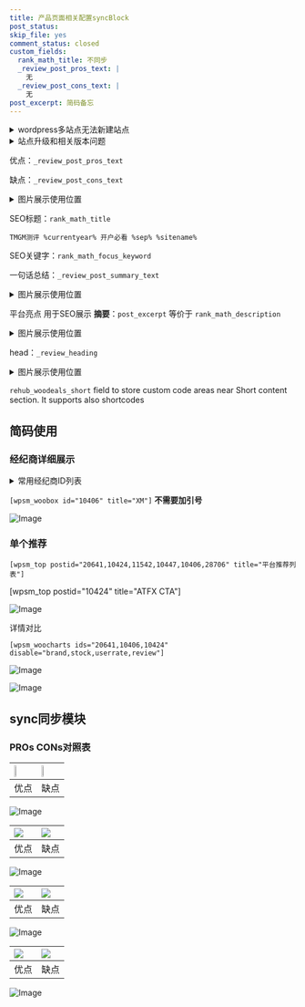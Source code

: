 ```yaml
---
title: 产品页面相关配置syncBlock
post_status: 
skip_file: yes
comment_status: closed
custom_fields:
  rank_math_title: 不同步
  _review_post_pros_text: |
    无
  _review_post_cons_text: |
    无
post_excerpt: 简码备忘
---
```

<details><summary>wordpress多站点无法新建站点</summary>

<li>和报错需要清理cookies一样的原因</li>
<li>wp-config.php里面<code>define( 'SUBDOMAIN_INSTALL', false );//子域名安装</code></li>
<li>新建子站点是用<code>define( 'SUBDOMAIN_INSTALL', true);//子域名安装</code> 完成以后，改成<code>false</code></li>
</details>

<details><summary>站点升级和相关版本问题</summary>

<p>wordpress：5.9.9
woocommerce：7.5.1
出现问题的地方：主题选项里面>><strong>Product layout >>compact style</strong></p>
<p>如何出现没有用过的字段 导致无法保存。先导出配置 然后进行修改，后面再次恢复即可。</p>
<p>出现部分字段无法显示时，需要返回默认布局后，对产品进行保存就好了。</p>
<p></p>
</details>

优点：`_review_post_pros_text`

缺点：`_review_post_cons_text`

<details><summary>图片展示使用位置</summary>

<img src="https://prod-files-secure.s3.us-west-2.amazonaws.com/39ed1227-6d7d-4570-be36-9ccd4a2c4241/f51d3d83-55d4-4bdf-9604-f37ec77ab556/Untitled.png?X-Amz-Algorithm=AWS4-HMAC-SHA256&X-Amz-Content-Sha256=UNSIGNED-PAYLOAD&X-Amz-Credential=ASIAZI2LB4666R6Q5O75%2F20250321%2Fus-west-2%2Fs3%2Faws4_request&X-Amz-Date=20250321T225518Z&X-Amz-Expires=3600&X-Amz-Security-Token=IQoJb3JpZ2luX2VjEFcaCXVzLXdlc3QtMiJHMEUCIQC7EpMQmZ0wVewYJI7XMGDry9ss8nUt3WVyiRPH780nbAIgW6%2FN1ysbMqMlfM6G6SxuoLW%2FI1lYE7ngiRoFkt5KqycqiAQIsP%2F%2F%2F%2F%2F%2F%2F%2F%2F%2FARAAGgw2Mzc0MjMxODM4MDUiDHAdnTKa7%2BUIsE6%2BGyrcAxTnNxREwDT6VJpSEYC5wgZpN2NhOK2ojkdmqIPt5virzWDGh4fEM1oBD7mIMgT%2BqnEWBmr9QKfyCS%2BpGL37xa3CENTRqvk1NaYqqTue8vxgXto98W7ZmxwYyTZzabUmmQT3bJ6uMD3zAeRNl90cRVC%2BKk%2BbVxpY4boWLEFQPLbFga7JFgK9yz9ESNDkKz8HCFtZ%2F7kJtqC13IpZ767mKyzRSqJhSOJ1BfeI%2BkJ2tlvmMhdiIP30IHrD4oLJZdcx5RBAOxDgZ1uyPrWsQFSCeidnQJkoSfA%2FfV0evHtCI2fYa9Kpml1Wc750O0Ra6VLeC4B%2FFyw7U3kuXky3t3XMG3mIAGI2qnyq11ARdJY%2BmRLRiJ0fh3EHt7riMrYwsL4%2FQeTFqBkisIbAFGijM5EArsN4JNHYSxev1ojSO2EazM0q%2BwI4wsLO9paittmafKD2XLZc1xUmz2X4YWNsrtJHCGgTZpqLhvf%2Fn%2B4VT%2FX0uzXa6jbz6617FHIb4obqqEvvSL7Bb5O%2FYCy%2FZUqzwVgEbjXqPCUcOVVhUZsLRkbGnmxZVUMSqlnEvFX%2F058%2FFUYDtaje0vKyBgBd5WufcgD2SFs0Mw3zONcPHYHi%2F7xIT6yPZC5FMMybs8Wkys6gMOXX974GOqUBi198aWdANoOTvcx4nDJG6steUl3T%2F9dFFq9gOgLKlPCi6i4q2PubjRUzH7i6sNPB2TPlBI3TDtpAcn6POMIsAQ3s1lyh%2FVwj%2BQsDoN2P6swGWRrR6B5GfqKzKzpewfCISOgZq6gJ93dBwFxtV9j67LWilZW2epxHyiiijLDjfDJB7PvtW%2BTS0%2BqtjtKiVzEcmm%2Bi4cPAL6c%2FS%2BM%2BNHL4A7g3OHcT&X-Amz-Signature=84b6c3bc32e8e9df8fca1aee4a50c10e57d9e66b171c1db9ffa3b62970a7fd52&X-Amz-SignedHeaders=host&x-id=GetObject" alt="Image">
</details>

SEO标题：`rank_math_title`

`TMGM测评 %currentyear% 开户必看 %sep% %sitename%`

SEO关键字：`rank_math_focus_keyword`

一句话总结：`_review_post_summary_text`

<details><summary>图片展示使用位置</summary>

<img src="https://prod-files-secure.s3.us-west-2.amazonaws.com/39ed1227-6d7d-4570-be36-9ccd4a2c4241/4b96a922-296c-4f4e-8630-d1c870cbce01/Untitled.png?X-Amz-Algorithm=AWS4-HMAC-SHA256&X-Amz-Content-Sha256=UNSIGNED-PAYLOAD&X-Amz-Credential=ASIAZI2LB46664XL75B4%2F20250321%2Fus-west-2%2Fs3%2Faws4_request&X-Amz-Date=20250321T225518Z&X-Amz-Expires=3600&X-Amz-Security-Token=IQoJb3JpZ2luX2VjEFcaCXVzLXdlc3QtMiJHMEUCIAP4b%2F9Ac8fvPmY2fT0Ka2oD13Gb7C1K4viY8eSrmwVqAiEA9DBXJR4OyOVLKBwPPFOfYtfwUWi0mgKtW3RJQz10jqwqiAQIsP%2F%2F%2F%2F%2F%2F%2F%2F%2F%2FARAAGgw2Mzc0MjMxODM4MDUiDLC8qDiw7Y%2BzC7GXnSrcAwPBsx3oSyaepZJ4%2BbbX1PJDmstFJHqv65PIyoc8uCxLwnGIhTIj0A2p2sE1phRcETmwTIJot8Wn1olE%2F0xj8OvQcM%2B%2F%2BGAI6W5bk2jfH%2BJg5LLVMaMCOpdufioJ1EqbiPGGrM4Pd9DfHsvluZOLRMZbeKuo%2FnaRPaqvlmFI7KgstQMEl6oLJztWJ9u6e5A3R%2BcmE%2BVZWX1U2mz%2BJ0mNhL61q1HeVySaonvAtdR7rd90%2BYQTnk2OM8MP77XEFo%2BraUTdtf%2B1kWzkAHDIZoc%2FYQW4aFEChZl3dRh%2FUAaPdMOe1AQ9uOC%2BxgD3K2hxHmjw4vDf8X%2FalO6SUmyX7yofUl6PnlEjwp3EGXjXKizCWq0RMS%2FaqUpQN9UpuP53R1TjD2clE0s56RRTptzNwnKs65ligxxODGqrfpifIrxJpp3tbKVaGaEqHHoZAWOHpMscoIy6diGQ4ZwMQ0E4DgquffyzhI%2FQGOJoV3gRMmqzXyMwbluEzbbHQEr8cvO9JljJ2buEKurVo%2BlG%2BcnaucX4hM64FWPBCwS532HWmRdBEe4VwEyx38rwtE8XE3w5WUWau20IaYx9l5aU47huvV972Vnkl3WckPG1drJu%2BL4VEq%2Bdij2Y%2FqnnpVdBb4eSMNrW974GOqUB3mhem%2Fz3iPiYRyKWPxqK2LDDog3B%2BT49wTIj0KaD0ll2X7Mi30iJDpI9mzKio7y5wi4i1p4zvC00ReBmzZq1BWAuXensuS1VF5QaFGaFy2Cs5tNkA3jKR2lpfkF2g1W9IseJFvBXwnfB5TNqOmjFY9zypCyg84lV3TfQucQLZpswDJfYc9Mm0MWzrU7tiUzxck8jCEy64gljir66Xga0quRStBbR&X-Amz-Signature=a09adff6d5f64d2bde633b47f298164c4f57a7dbd114054270acc09ed2e15ee1&X-Amz-SignedHeaders=host&x-id=GetObject" alt="Image">
</details>

平台亮点 用于SEO展示 **摘要**：`post_excerpt`  等价于 `rank_math_description`

<details><summary>图片展示使用位置</summary>

<img src="https://prod-files-secure.s3.us-west-2.amazonaws.com/39ed1227-6d7d-4570-be36-9ccd4a2c4241/1ee11f63-b60a-4dfe-a7a7-d58ff23b5d88/Untitled.png?X-Amz-Algorithm=AWS4-HMAC-SHA256&X-Amz-Content-Sha256=UNSIGNED-PAYLOAD&X-Amz-Credential=ASIAZI2LB466QPL74GLP%2F20250321%2Fus-west-2%2Fs3%2Faws4_request&X-Amz-Date=20250321T225518Z&X-Amz-Expires=3600&X-Amz-Security-Token=IQoJb3JpZ2luX2VjEFcaCXVzLXdlc3QtMiJHMEUCIQCZb3ebWRcMI6CzYLhLuEE50bhun6dlOGYLEmJuNbFc%2BgIgW77%2F9GyM0GJpenuSQPWy9D%2FjBuccBBuKynvSdmOGjhoqiAQIsP%2F%2F%2F%2F%2F%2F%2F%2F%2F%2FARAAGgw2Mzc0MjMxODM4MDUiDO1f4Gvdto8EAv0YPCrcA2m3y7B8ihoEmzIxiWVfcE6yZGxHfI5RNTu%2FxCyVGhoPhxAswmK98ARgYVELPOPWqMxVoSA0no%2B7EUIOqEjbibijtd8Jzk0cI%2FaRtYewxdruh2HTwFd1TIgcBH8l7zLhPEDK0Rn%2FAR5x64%2B7TXFlEJVvvMMwWZlVA2mMbnfAVliGiXWTFglgLhJAjKHrxEpkrZ6IqiGVkRgQnLEyHBXrzRzkKCYvYIjcYYsh8IqGAMc7yDgkK%2BRneBWt1J1SGIRZf5Kf8izeFOigDBpmpx5PnwWU0RHVEPodnQlYeKQKmjU7Tysn1dvp%2Fi39jXrbcYN2sOxdxpN9D8NAhi10XoI4G3SV2tg2u%2BIcDpwrYW8v1dXF9zqYuFWeL9M%2B4yIamLOz5RwXF56K7ISQNFtPY8JGBVtVn8CelWD%2BodsETHgha7ERUr78nuOHbeRsC8MsRdBcmgAAGR3HxpETaPmcX5DvtNAzK3fXFW8UqL934qxzSkTNbPyF8HrsdoTyMWgnyHodKd5tlfVDzm20gMJEA12oYWrFCCJ1SSUSl%2BETAR9AzsEOY%2BasIN5nfpApoHOTVk8K1nIAMRK0yWKgf0BI6gGLI6knz%2FtcFfVp7MRhVFrDAfmoUF5y2VSqTU9xjgZ4MMDW974GOqUB%2FBjKHUnHLxnqVtwhqgIif2gpLO8X%2BYmOuqDhuyA%2B54%2F2x3kxgFzh7x7ho%2F%2Fn2irwQeUBKcN4xjS%2Fh279cdYbyo8Ari0Her0RYw9hs%2F56mrW2dFlsrAZk%2BJrDKSBarwaliOiz2%2BV%2FhUAtnBucX2C1TBTMTh6RfEdneNJny2499EF5x3%2FUFoxcmJSBZkGaGMrB4dUa1XlAulXninCCWXjdUEBiyFdP&X-Amz-Signature=a1b43d5485249939b54a936221f67de72790bcca2907acc6ec86793746ec5383&X-Amz-SignedHeaders=host&x-id=GetObject" alt="Image">
<img src="https://prod-files-secure.s3.us-west-2.amazonaws.com/39ed1227-6d7d-4570-be36-9ccd4a2c4241/ad4118b5-78d8-4fbe-801e-3b29b5d99c01/Untitled.png?X-Amz-Algorithm=AWS4-HMAC-SHA256&X-Amz-Content-Sha256=UNSIGNED-PAYLOAD&X-Amz-Credential=ASIAZI2LB466QPL74GLP%2F20250321%2Fus-west-2%2Fs3%2Faws4_request&X-Amz-Date=20250321T225518Z&X-Amz-Expires=3600&X-Amz-Security-Token=IQoJb3JpZ2luX2VjEFcaCXVzLXdlc3QtMiJHMEUCIQCZb3ebWRcMI6CzYLhLuEE50bhun6dlOGYLEmJuNbFc%2BgIgW77%2F9GyM0GJpenuSQPWy9D%2FjBuccBBuKynvSdmOGjhoqiAQIsP%2F%2F%2F%2F%2F%2F%2F%2F%2F%2FARAAGgw2Mzc0MjMxODM4MDUiDO1f4Gvdto8EAv0YPCrcA2m3y7B8ihoEmzIxiWVfcE6yZGxHfI5RNTu%2FxCyVGhoPhxAswmK98ARgYVELPOPWqMxVoSA0no%2B7EUIOqEjbibijtd8Jzk0cI%2FaRtYewxdruh2HTwFd1TIgcBH8l7zLhPEDK0Rn%2FAR5x64%2B7TXFlEJVvvMMwWZlVA2mMbnfAVliGiXWTFglgLhJAjKHrxEpkrZ6IqiGVkRgQnLEyHBXrzRzkKCYvYIjcYYsh8IqGAMc7yDgkK%2BRneBWt1J1SGIRZf5Kf8izeFOigDBpmpx5PnwWU0RHVEPodnQlYeKQKmjU7Tysn1dvp%2Fi39jXrbcYN2sOxdxpN9D8NAhi10XoI4G3SV2tg2u%2BIcDpwrYW8v1dXF9zqYuFWeL9M%2B4yIamLOz5RwXF56K7ISQNFtPY8JGBVtVn8CelWD%2BodsETHgha7ERUr78nuOHbeRsC8MsRdBcmgAAGR3HxpETaPmcX5DvtNAzK3fXFW8UqL934qxzSkTNbPyF8HrsdoTyMWgnyHodKd5tlfVDzm20gMJEA12oYWrFCCJ1SSUSl%2BETAR9AzsEOY%2BasIN5nfpApoHOTVk8K1nIAMRK0yWKgf0BI6gGLI6knz%2FtcFfVp7MRhVFrDAfmoUF5y2VSqTU9xjgZ4MMDW974GOqUB%2FBjKHUnHLxnqVtwhqgIif2gpLO8X%2BYmOuqDhuyA%2B54%2F2x3kxgFzh7x7ho%2F%2Fn2irwQeUBKcN4xjS%2Fh279cdYbyo8Ari0Her0RYw9hs%2F56mrW2dFlsrAZk%2BJrDKSBarwaliOiz2%2BV%2FhUAtnBucX2C1TBTMTh6RfEdneNJny2499EF5x3%2FUFoxcmJSBZkGaGMrB4dUa1XlAulXninCCWXjdUEBiyFdP&X-Amz-Signature=bb2b6c7adb6ae2d87d21539ffdd6ba5f2fe55ab0df5707631d75aaf2e8b6d0b5&X-Amz-SignedHeaders=host&x-id=GetObject" alt="Image">
<img src="https://prod-files-secure.s3.us-west-2.amazonaws.com/39ed1227-6d7d-4570-be36-9ccd4a2c4241/a38cf7c9-a79c-4b64-9e94-13589fe0758b/Untitled.png?X-Amz-Algorithm=AWS4-HMAC-SHA256&X-Amz-Content-Sha256=UNSIGNED-PAYLOAD&X-Amz-Credential=ASIAZI2LB466QPL74GLP%2F20250321%2Fus-west-2%2Fs3%2Faws4_request&X-Amz-Date=20250321T225518Z&X-Amz-Expires=3600&X-Amz-Security-Token=IQoJb3JpZ2luX2VjEFcaCXVzLXdlc3QtMiJHMEUCIQCZb3ebWRcMI6CzYLhLuEE50bhun6dlOGYLEmJuNbFc%2BgIgW77%2F9GyM0GJpenuSQPWy9D%2FjBuccBBuKynvSdmOGjhoqiAQIsP%2F%2F%2F%2F%2F%2F%2F%2F%2F%2FARAAGgw2Mzc0MjMxODM4MDUiDO1f4Gvdto8EAv0YPCrcA2m3y7B8ihoEmzIxiWVfcE6yZGxHfI5RNTu%2FxCyVGhoPhxAswmK98ARgYVELPOPWqMxVoSA0no%2B7EUIOqEjbibijtd8Jzk0cI%2FaRtYewxdruh2HTwFd1TIgcBH8l7zLhPEDK0Rn%2FAR5x64%2B7TXFlEJVvvMMwWZlVA2mMbnfAVliGiXWTFglgLhJAjKHrxEpkrZ6IqiGVkRgQnLEyHBXrzRzkKCYvYIjcYYsh8IqGAMc7yDgkK%2BRneBWt1J1SGIRZf5Kf8izeFOigDBpmpx5PnwWU0RHVEPodnQlYeKQKmjU7Tysn1dvp%2Fi39jXrbcYN2sOxdxpN9D8NAhi10XoI4G3SV2tg2u%2BIcDpwrYW8v1dXF9zqYuFWeL9M%2B4yIamLOz5RwXF56K7ISQNFtPY8JGBVtVn8CelWD%2BodsETHgha7ERUr78nuOHbeRsC8MsRdBcmgAAGR3HxpETaPmcX5DvtNAzK3fXFW8UqL934qxzSkTNbPyF8HrsdoTyMWgnyHodKd5tlfVDzm20gMJEA12oYWrFCCJ1SSUSl%2BETAR9AzsEOY%2BasIN5nfpApoHOTVk8K1nIAMRK0yWKgf0BI6gGLI6knz%2FtcFfVp7MRhVFrDAfmoUF5y2VSqTU9xjgZ4MMDW974GOqUB%2FBjKHUnHLxnqVtwhqgIif2gpLO8X%2BYmOuqDhuyA%2B54%2F2x3kxgFzh7x7ho%2F%2Fn2irwQeUBKcN4xjS%2Fh279cdYbyo8Ari0Her0RYw9hs%2F56mrW2dFlsrAZk%2BJrDKSBarwaliOiz2%2BV%2FhUAtnBucX2C1TBTMTh6RfEdneNJny2499EF5x3%2FUFoxcmJSBZkGaGMrB4dUa1XlAulXninCCWXjdUEBiyFdP&X-Amz-Signature=5e66aac9e31d59f329d7ec5197e95fcb25060aff08aa2949df5f7b493a5a9a56&X-Amz-SignedHeaders=host&x-id=GetObject" alt="Image">
<img src="https://prod-files-secure.s3.us-west-2.amazonaws.com/39ed1227-6d7d-4570-be36-9ccd4a2c4241/7da6fc1e-d2ac-42ae-8c75-cb5749aa18f6/Untitled.png?X-Amz-Algorithm=AWS4-HMAC-SHA256&X-Amz-Content-Sha256=UNSIGNED-PAYLOAD&X-Amz-Credential=ASIAZI2LB466QPL74GLP%2F20250321%2Fus-west-2%2Fs3%2Faws4_request&X-Amz-Date=20250321T225518Z&X-Amz-Expires=3600&X-Amz-Security-Token=IQoJb3JpZ2luX2VjEFcaCXVzLXdlc3QtMiJHMEUCIQCZb3ebWRcMI6CzYLhLuEE50bhun6dlOGYLEmJuNbFc%2BgIgW77%2F9GyM0GJpenuSQPWy9D%2FjBuccBBuKynvSdmOGjhoqiAQIsP%2F%2F%2F%2F%2F%2F%2F%2F%2F%2FARAAGgw2Mzc0MjMxODM4MDUiDO1f4Gvdto8EAv0YPCrcA2m3y7B8ihoEmzIxiWVfcE6yZGxHfI5RNTu%2FxCyVGhoPhxAswmK98ARgYVELPOPWqMxVoSA0no%2B7EUIOqEjbibijtd8Jzk0cI%2FaRtYewxdruh2HTwFd1TIgcBH8l7zLhPEDK0Rn%2FAR5x64%2B7TXFlEJVvvMMwWZlVA2mMbnfAVliGiXWTFglgLhJAjKHrxEpkrZ6IqiGVkRgQnLEyHBXrzRzkKCYvYIjcYYsh8IqGAMc7yDgkK%2BRneBWt1J1SGIRZf5Kf8izeFOigDBpmpx5PnwWU0RHVEPodnQlYeKQKmjU7Tysn1dvp%2Fi39jXrbcYN2sOxdxpN9D8NAhi10XoI4G3SV2tg2u%2BIcDpwrYW8v1dXF9zqYuFWeL9M%2B4yIamLOz5RwXF56K7ISQNFtPY8JGBVtVn8CelWD%2BodsETHgha7ERUr78nuOHbeRsC8MsRdBcmgAAGR3HxpETaPmcX5DvtNAzK3fXFW8UqL934qxzSkTNbPyF8HrsdoTyMWgnyHodKd5tlfVDzm20gMJEA12oYWrFCCJ1SSUSl%2BETAR9AzsEOY%2BasIN5nfpApoHOTVk8K1nIAMRK0yWKgf0BI6gGLI6knz%2FtcFfVp7MRhVFrDAfmoUF5y2VSqTU9xjgZ4MMDW974GOqUB%2FBjKHUnHLxnqVtwhqgIif2gpLO8X%2BYmOuqDhuyA%2B54%2F2x3kxgFzh7x7ho%2F%2Fn2irwQeUBKcN4xjS%2Fh279cdYbyo8Ari0Her0RYw9hs%2F56mrW2dFlsrAZk%2BJrDKSBarwaliOiz2%2BV%2FhUAtnBucX2C1TBTMTh6RfEdneNJny2499EF5x3%2FUFoxcmJSBZkGaGMrB4dUa1XlAulXninCCWXjdUEBiyFdP&X-Amz-Signature=7a4b2714f013ae69cdcf9864915d02f65be9072493c8f04aa2b05ae671a610d5&X-Amz-SignedHeaders=host&x-id=GetObject" alt="Image">
<img src="https://prod-files-secure.s3.us-west-2.amazonaws.com/39ed1227-6d7d-4570-be36-9ccd4a2c4241/7e97f40a-eaee-47f5-b2f9-475f96808fa7/Untitled.png?X-Amz-Algorithm=AWS4-HMAC-SHA256&X-Amz-Content-Sha256=UNSIGNED-PAYLOAD&X-Amz-Credential=ASIAZI2LB466QPL74GLP%2F20250321%2Fus-west-2%2Fs3%2Faws4_request&X-Amz-Date=20250321T225518Z&X-Amz-Expires=3600&X-Amz-Security-Token=IQoJb3JpZ2luX2VjEFcaCXVzLXdlc3QtMiJHMEUCIQCZb3ebWRcMI6CzYLhLuEE50bhun6dlOGYLEmJuNbFc%2BgIgW77%2F9GyM0GJpenuSQPWy9D%2FjBuccBBuKynvSdmOGjhoqiAQIsP%2F%2F%2F%2F%2F%2F%2F%2F%2F%2FARAAGgw2Mzc0MjMxODM4MDUiDO1f4Gvdto8EAv0YPCrcA2m3y7B8ihoEmzIxiWVfcE6yZGxHfI5RNTu%2FxCyVGhoPhxAswmK98ARgYVELPOPWqMxVoSA0no%2B7EUIOqEjbibijtd8Jzk0cI%2FaRtYewxdruh2HTwFd1TIgcBH8l7zLhPEDK0Rn%2FAR5x64%2B7TXFlEJVvvMMwWZlVA2mMbnfAVliGiXWTFglgLhJAjKHrxEpkrZ6IqiGVkRgQnLEyHBXrzRzkKCYvYIjcYYsh8IqGAMc7yDgkK%2BRneBWt1J1SGIRZf5Kf8izeFOigDBpmpx5PnwWU0RHVEPodnQlYeKQKmjU7Tysn1dvp%2Fi39jXrbcYN2sOxdxpN9D8NAhi10XoI4G3SV2tg2u%2BIcDpwrYW8v1dXF9zqYuFWeL9M%2B4yIamLOz5RwXF56K7ISQNFtPY8JGBVtVn8CelWD%2BodsETHgha7ERUr78nuOHbeRsC8MsRdBcmgAAGR3HxpETaPmcX5DvtNAzK3fXFW8UqL934qxzSkTNbPyF8HrsdoTyMWgnyHodKd5tlfVDzm20gMJEA12oYWrFCCJ1SSUSl%2BETAR9AzsEOY%2BasIN5nfpApoHOTVk8K1nIAMRK0yWKgf0BI6gGLI6knz%2FtcFfVp7MRhVFrDAfmoUF5y2VSqTU9xjgZ4MMDW974GOqUB%2FBjKHUnHLxnqVtwhqgIif2gpLO8X%2BYmOuqDhuyA%2B54%2F2x3kxgFzh7x7ho%2F%2Fn2irwQeUBKcN4xjS%2Fh279cdYbyo8Ari0Her0RYw9hs%2F56mrW2dFlsrAZk%2BJrDKSBarwaliOiz2%2BV%2FhUAtnBucX2C1TBTMTh6RfEdneNJny2499EF5x3%2FUFoxcmJSBZkGaGMrB4dUa1XlAulXninCCWXjdUEBiyFdP&X-Amz-Signature=eb4f41452ce9495fd38b1279df0bf3e1914fd4d736e6d27644f6c980c52ca087&X-Amz-SignedHeaders=host&x-id=GetObject" alt="Image">
</details>

head：`_review_heading`

<details><summary>图片展示使用位置</summary>

<img src="https://prod-files-secure.s3.us-west-2.amazonaws.com/39ed1227-6d7d-4570-be36-9ccd4a2c4241/3a4650ad-9887-415c-889a-edd51fa54f27/Untitled.png?X-Amz-Algorithm=AWS4-HMAC-SHA256&X-Amz-Content-Sha256=UNSIGNED-PAYLOAD&X-Amz-Credential=ASIAZI2LB4662J5LFGCR%2F20250321%2Fus-west-2%2Fs3%2Faws4_request&X-Amz-Date=20250321T225519Z&X-Amz-Expires=3600&X-Amz-Security-Token=IQoJb3JpZ2luX2VjEFcaCXVzLXdlc3QtMiJIMEYCIQCecGqZb0gOrEDKfPxnzNC9Qqgve8uc1y79s8xlXQGtegIhAJHLp%2FDbKTSCItulbyTUkbWqg5UWOBnv73rCZu0fel3zKogECLD%2F%2F%2F%2F%2F%2F%2F%2F%2F%2FwEQABoMNjM3NDIzMTgzODA1Igx%2ByOiKXNlOV0NY8wgq3AM1HmAT4XUkIIFZIBeuOA7%2Bkg9rFQoAcBlRb3ccMD90bddRiysva4T8C3TW78bycVDgDubCPjwPAzsibOhPupN%2FnsOwH2MEVM6yWGH3%2BFWxvZniN5NjtsTKlEta63bFhKBkHfniSNyF8WPzTrxl36o3SWCQr7k%2BADqs3fKU9wLPgqVg%2BQM5XjY8K2dQhAkJdWAHXLK2JO446THIdLarahD%2F3QpwtgrmHzv8%2BLubjOLYVUmkAN7Ve0Zk6BfZFh4PHu0%2FCy2AO7iZlDCvdj44wYPyQTXpxjlP0c700kEwd59HY1VpTu8ED8BS2MnlXofUOko%2FZoq1HWUrPebIESvqVfxF%2B1OCe6KxaGmHCKiSLEsjO1YYQVOXtLdgaKm3TuKKke4fky4qs0IsghBBtjX4Wp1vJ26P27omYX4H4X%2BQjSwBKc%2Fl6i0Y8O366U2hcdp5kuw1WYYbsqcce4pFYJ3ecVvWs1Bt16zehf3W6hced2CxxZWYMzdAMj8YiGm80WwXwZ6VNfCNGmcvtNip%2B6n%2BMMZz8CobkMujO3AqJnD20pimcsQw6i0j%2FWumMAwa5qBlujILKfwSlgTHuElbH5%2BSaiJj8V%2F%2B646vtsc9FPL5MqQlUrkJ8zZEyfMIHUI24zDn1%2Fe%2BBjqkATbK7R872iyLXfVgGa4%2BvUzAFQH8YpNgM%2FtstHs4h9yMO4AdcXksSAyH%2Bt3FmUXbfiPaR2fnLvixVTChFB9gj4k3RL3VFLhlqkZBSN74T93bJOt8AAK7DjHElfDyMOj2YOTBddM6Z%2FTn7LOOUEtIrXz%2BYksuNG%2FrSxS5ZLw5l%2BKFyE9J8tcJdb8zDi1nSRvIzN3%2BzjfQ%2FwbBZfGQ1xYOHb%2BW%2Bzsf&X-Amz-Signature=c6daeb213a35545043d53e91b5e1d4cc0a4e4c86152931a834915cdc11e4f3b3&X-Amz-SignedHeaders=host&x-id=GetObject" alt="Image">
</details>

`rehub_woodeals_short`	field to store custom code areas near Short content section. It supports also shortcodes



## 简码使用

### 经纪商详细展示

<details><summary>常用经纪商ID列表</summary>

<pre><code class="php">嘉盛 ===> 20641  [wpsm_woobox id="20641" title="嘉盛"]
易信easymarkets ===> 11542  [wpsm_woobox id="11542" title="易信easymarkets"]
ATFX外汇 ===> 10424  [wpsm_woobox id="10424" title="ATFX"]
XM ===> 10406  [wpsm_woobox id="10406" title="XM"]
TMGM ===> 29622  [wpsm_woobox id="29622" title="TMGM"]
HYCM ===> 10447  [wpsm_woobox id="10447" title="HYCM"]
fpmarkets澳福外汇 ===> 20639  [wpsm_woobox id="20639" title="fpmarkets澳福外汇"]</code></pre>
</details>

`[wpsm_woobox id="10406" title="XM"]` **不需要加引号**

![Image](https://prod-files-secure.s3.us-west-2.amazonaws.com/39ed1227-6d7d-4570-be36-9ccd4a2c4241/4f898f9d-0fa7-4e43-acd3-ac6bc7be575a/Untitled.png?X-Amz-Algorithm=AWS4-HMAC-SHA256&X-Amz-Content-Sha256=UNSIGNED-PAYLOAD&X-Amz-Credential=ASIAZI2LB466VXL5MJCM%2F20250321%2Fus-west-2%2Fs3%2Faws4_request&X-Amz-Date=20250321T225517Z&X-Amz-Expires=3600&X-Amz-Security-Token=IQoJb3JpZ2luX2VjEFcaCXVzLXdlc3QtMiJHMEUCIQCQGhDBfp2df%2FJBJ7CxJg5JUPUyPN0f1oh0PvOlFXUZ2gIgDd%2F2eLsCgIRW%2Fnf%2B5XA2Ph0wOb3O6K9qgp4j2QnpALIqiAQIsP%2F%2F%2F%2F%2F%2F%2F%2F%2F%2FARAAGgw2Mzc0MjMxODM4MDUiDL40GmdWk3%2F92RCqFSrcA2k05GPJ8R0CCMg1gQ8N%2FgQNBY0V8pWwXHizA2zWlB%2F%2BnSoZrdEYI0eBgekVXQpPSvzGingwqRT9LvHIzzYHZLUWnrJ9ujwGoL6bZyAqsuCGRfO2O60I7L02Iyi3AFmd1pQLVwk81vr4AzFqit1ciYcX%2BdGZG%2B6ro1jDdXyavsY1alA43yYzsyxXVPdv9krG%2Bxc%2FJfAqAZOqUYq6hdirNQ9NGeUa95VZIP9Qp8ugFLJSxG%2Fi%2FMyLDxcLfl3setdZn6aHaE0kZGQDnhYWnT%2BsfDfXcv0en0WxI29mmdBlOJsL5k2PPvYJCsNDxXSiiK88ULsuWO1V%2ByXI6qX2FA1c4N1IgTrNpzS2WRFein0f4mrYhu1Swxx6IPxWpvoypp1nVLztYhWR01e2cEpsBgJ5G%2Bao%2FQBrtvwhy9M3uUw8Yoz2ki66QGXvvg80Fj%2BMcWxCYN4EOB6AD5DiCe2FlA1H3W5eV8uX3k0U%2Bsd8cPF7gvL7LebBxC23EOUaZTot48o%2F3vJiGIXR4MMfrnf0CK50TOHbeJaQa3bFqTlbhi7yB1Jo%2BfrzMKJhI74gvotMi5MdZtWziiA%2FBVKuqXtzJrdvvFjXuSo9zZKe%2BgW4z9teo1BVk9c9jolwZjRkJh5qMI7W974GOqUBrvUMBKD0slCWvJYAbhWvniFLAB%2FwsXvwFeN1FilFBfR2QzVZS0WJjUrDBExvpEJgwclpM3pnuPUc3E3PvWRI5bWkJX70fWS0lazi18awnXQPYd4rkGIXHua6WDzkYbukrAmGCGkQqR%2BCAni8kdBVwgJi8lxTBzPovU0ZHorcf5Eo4JAgcp0p5ry1J7vFpgIyYLC5vgyoUZwkCV93X21LyZ1mcz9m&X-Amz-Signature=beb6ad4fc556c6561d3ea4b00202663e1981cbc1b36a2c98b23e1ae05230bd44&X-Amz-SignedHeaders=host&x-id=GetObject)

### 单个推荐
`[wpsm_top postid="20641,10424,11542,10447,10406,28706" title="平台推荐列表"]`

[wpsm_top postid="10424" title="ATFX CTA"]

![Image](https://prod-files-secure.s3.us-west-2.amazonaws.com/39ed1227-6d7d-4570-be36-9ccd4a2c4241/5ac620dc-51a8-48b6-b55d-91f47299193c/Untitled.png?X-Amz-Algorithm=AWS4-HMAC-SHA256&X-Amz-Content-Sha256=UNSIGNED-PAYLOAD&X-Amz-Credential=ASIAZI2LB466VXL5MJCM%2F20250321%2Fus-west-2%2Fs3%2Faws4_request&X-Amz-Date=20250321T225517Z&X-Amz-Expires=3600&X-Amz-Security-Token=IQoJb3JpZ2luX2VjEFcaCXVzLXdlc3QtMiJHMEUCIQCQGhDBfp2df%2FJBJ7CxJg5JUPUyPN0f1oh0PvOlFXUZ2gIgDd%2F2eLsCgIRW%2Fnf%2B5XA2Ph0wOb3O6K9qgp4j2QnpALIqiAQIsP%2F%2F%2F%2F%2F%2F%2F%2F%2F%2FARAAGgw2Mzc0MjMxODM4MDUiDL40GmdWk3%2F92RCqFSrcA2k05GPJ8R0CCMg1gQ8N%2FgQNBY0V8pWwXHizA2zWlB%2F%2BnSoZrdEYI0eBgekVXQpPSvzGingwqRT9LvHIzzYHZLUWnrJ9ujwGoL6bZyAqsuCGRfO2O60I7L02Iyi3AFmd1pQLVwk81vr4AzFqit1ciYcX%2BdGZG%2B6ro1jDdXyavsY1alA43yYzsyxXVPdv9krG%2Bxc%2FJfAqAZOqUYq6hdirNQ9NGeUa95VZIP9Qp8ugFLJSxG%2Fi%2FMyLDxcLfl3setdZn6aHaE0kZGQDnhYWnT%2BsfDfXcv0en0WxI29mmdBlOJsL5k2PPvYJCsNDxXSiiK88ULsuWO1V%2ByXI6qX2FA1c4N1IgTrNpzS2WRFein0f4mrYhu1Swxx6IPxWpvoypp1nVLztYhWR01e2cEpsBgJ5G%2Bao%2FQBrtvwhy9M3uUw8Yoz2ki66QGXvvg80Fj%2BMcWxCYN4EOB6AD5DiCe2FlA1H3W5eV8uX3k0U%2Bsd8cPF7gvL7LebBxC23EOUaZTot48o%2F3vJiGIXR4MMfrnf0CK50TOHbeJaQa3bFqTlbhi7yB1Jo%2BfrzMKJhI74gvotMi5MdZtWziiA%2FBVKuqXtzJrdvvFjXuSo9zZKe%2BgW4z9teo1BVk9c9jolwZjRkJh5qMI7W974GOqUBrvUMBKD0slCWvJYAbhWvniFLAB%2FwsXvwFeN1FilFBfR2QzVZS0WJjUrDBExvpEJgwclpM3pnuPUc3E3PvWRI5bWkJX70fWS0lazi18awnXQPYd4rkGIXHua6WDzkYbukrAmGCGkQqR%2BCAni8kdBVwgJi8lxTBzPovU0ZHorcf5Eo4JAgcp0p5ry1J7vFpgIyYLC5vgyoUZwkCV93X21LyZ1mcz9m&X-Amz-Signature=9adad63b9589130cd9b12b1c5071d4eb455469a4085fee363d1bb76f68dbea05&X-Amz-SignedHeaders=host&x-id=GetObject)

详情对比

`[wpsm_woocharts ids="20641,10406,10424" disable="brand,stock,userrate,review"]`

![Image](https://prod-files-secure.s3.us-west-2.amazonaws.com/39ed1227-6d7d-4570-be36-9ccd4a2c4241/bf3ba45f-b9f3-4295-8aef-b4a495fd25f4/Untitled.png?X-Amz-Algorithm=AWS4-HMAC-SHA256&X-Amz-Content-Sha256=UNSIGNED-PAYLOAD&X-Amz-Credential=ASIAZI2LB466VXL5MJCM%2F20250321%2Fus-west-2%2Fs3%2Faws4_request&X-Amz-Date=20250321T225517Z&X-Amz-Expires=3600&X-Amz-Security-Token=IQoJb3JpZ2luX2VjEFcaCXVzLXdlc3QtMiJHMEUCIQCQGhDBfp2df%2FJBJ7CxJg5JUPUyPN0f1oh0PvOlFXUZ2gIgDd%2F2eLsCgIRW%2Fnf%2B5XA2Ph0wOb3O6K9qgp4j2QnpALIqiAQIsP%2F%2F%2F%2F%2F%2F%2F%2F%2F%2FARAAGgw2Mzc0MjMxODM4MDUiDL40GmdWk3%2F92RCqFSrcA2k05GPJ8R0CCMg1gQ8N%2FgQNBY0V8pWwXHizA2zWlB%2F%2BnSoZrdEYI0eBgekVXQpPSvzGingwqRT9LvHIzzYHZLUWnrJ9ujwGoL6bZyAqsuCGRfO2O60I7L02Iyi3AFmd1pQLVwk81vr4AzFqit1ciYcX%2BdGZG%2B6ro1jDdXyavsY1alA43yYzsyxXVPdv9krG%2Bxc%2FJfAqAZOqUYq6hdirNQ9NGeUa95VZIP9Qp8ugFLJSxG%2Fi%2FMyLDxcLfl3setdZn6aHaE0kZGQDnhYWnT%2BsfDfXcv0en0WxI29mmdBlOJsL5k2PPvYJCsNDxXSiiK88ULsuWO1V%2ByXI6qX2FA1c4N1IgTrNpzS2WRFein0f4mrYhu1Swxx6IPxWpvoypp1nVLztYhWR01e2cEpsBgJ5G%2Bao%2FQBrtvwhy9M3uUw8Yoz2ki66QGXvvg80Fj%2BMcWxCYN4EOB6AD5DiCe2FlA1H3W5eV8uX3k0U%2Bsd8cPF7gvL7LebBxC23EOUaZTot48o%2F3vJiGIXR4MMfrnf0CK50TOHbeJaQa3bFqTlbhi7yB1Jo%2BfrzMKJhI74gvotMi5MdZtWziiA%2FBVKuqXtzJrdvvFjXuSo9zZKe%2BgW4z9teo1BVk9c9jolwZjRkJh5qMI7W974GOqUBrvUMBKD0slCWvJYAbhWvniFLAB%2FwsXvwFeN1FilFBfR2QzVZS0WJjUrDBExvpEJgwclpM3pnuPUc3E3PvWRI5bWkJX70fWS0lazi18awnXQPYd4rkGIXHua6WDzkYbukrAmGCGkQqR%2BCAni8kdBVwgJi8lxTBzPovU0ZHorcf5Eo4JAgcp0p5ry1J7vFpgIyYLC5vgyoUZwkCV93X21LyZ1mcz9m&X-Amz-Signature=506d5a30c917176ff61a191c5ae13c3046e69a00741eb817f93a3de6bb506820&X-Amz-SignedHeaders=host&x-id=GetObject)

![Image](https://prod-files-secure.s3.us-west-2.amazonaws.com/39ed1227-6d7d-4570-be36-9ccd4a2c4241/30bc56ef-f383-4b48-9768-2ebc9e436ec0/Untitled.png?X-Amz-Algorithm=AWS4-HMAC-SHA256&X-Amz-Content-Sha256=UNSIGNED-PAYLOAD&X-Amz-Credential=ASIAZI2LB466VXL5MJCM%2F20250321%2Fus-west-2%2Fs3%2Faws4_request&X-Amz-Date=20250321T225517Z&X-Amz-Expires=3600&X-Amz-Security-Token=IQoJb3JpZ2luX2VjEFcaCXVzLXdlc3QtMiJHMEUCIQCQGhDBfp2df%2FJBJ7CxJg5JUPUyPN0f1oh0PvOlFXUZ2gIgDd%2F2eLsCgIRW%2Fnf%2B5XA2Ph0wOb3O6K9qgp4j2QnpALIqiAQIsP%2F%2F%2F%2F%2F%2F%2F%2F%2F%2FARAAGgw2Mzc0MjMxODM4MDUiDL40GmdWk3%2F92RCqFSrcA2k05GPJ8R0CCMg1gQ8N%2FgQNBY0V8pWwXHizA2zWlB%2F%2BnSoZrdEYI0eBgekVXQpPSvzGingwqRT9LvHIzzYHZLUWnrJ9ujwGoL6bZyAqsuCGRfO2O60I7L02Iyi3AFmd1pQLVwk81vr4AzFqit1ciYcX%2BdGZG%2B6ro1jDdXyavsY1alA43yYzsyxXVPdv9krG%2Bxc%2FJfAqAZOqUYq6hdirNQ9NGeUa95VZIP9Qp8ugFLJSxG%2Fi%2FMyLDxcLfl3setdZn6aHaE0kZGQDnhYWnT%2BsfDfXcv0en0WxI29mmdBlOJsL5k2PPvYJCsNDxXSiiK88ULsuWO1V%2ByXI6qX2FA1c4N1IgTrNpzS2WRFein0f4mrYhu1Swxx6IPxWpvoypp1nVLztYhWR01e2cEpsBgJ5G%2Bao%2FQBrtvwhy9M3uUw8Yoz2ki66QGXvvg80Fj%2BMcWxCYN4EOB6AD5DiCe2FlA1H3W5eV8uX3k0U%2Bsd8cPF7gvL7LebBxC23EOUaZTot48o%2F3vJiGIXR4MMfrnf0CK50TOHbeJaQa3bFqTlbhi7yB1Jo%2BfrzMKJhI74gvotMi5MdZtWziiA%2FBVKuqXtzJrdvvFjXuSo9zZKe%2BgW4z9teo1BVk9c9jolwZjRkJh5qMI7W974GOqUBrvUMBKD0slCWvJYAbhWvniFLAB%2FwsXvwFeN1FilFBfR2QzVZS0WJjUrDBExvpEJgwclpM3pnuPUc3E3PvWRI5bWkJX70fWS0lazi18awnXQPYd4rkGIXHua6WDzkYbukrAmGCGkQqR%2BCAni8kdBVwgJi8lxTBzPovU0ZHorcf5Eo4JAgcp0p5ry1J7vFpgIyYLC5vgyoUZwkCV93X21LyZ1mcz9m&X-Amz-Signature=4db56adaccf2197f686e7c371d4c2db1a513a9b2a5ee13055e40a8f7d2fde855&X-Amz-SignedHeaders=host&x-id=GetObject)

## sync同步模块

### PROs CONs对照表

| <img src="https://cdn.ifttt.fun/gh/jarlin8/OSS@main/icons/customize/pros.svg" height="auto" width="37.3%"> | <img src="https://cdn.ifttt.fun/gh/jarlin8/OSS@main/icons/customize/cons.svg" height="auto" width="28.8%"> |
| :--- | :--- |
| 优点 | 缺点 |

![Image](https://prod-files-secure.s3.us-west-2.amazonaws.com/39ed1227-6d7d-4570-be36-9ccd4a2c4241/8742b755-dfb5-4004-9a5f-d6e561664bd8/Untitled.png?X-Amz-Algorithm=AWS4-HMAC-SHA256&X-Amz-Content-Sha256=UNSIGNED-PAYLOAD&X-Amz-Credential=ASIAZI2LB466VXL5MJCM%2F20250321%2Fus-west-2%2Fs3%2Faws4_request&X-Amz-Date=20250321T225517Z&X-Amz-Expires=3600&X-Amz-Security-Token=IQoJb3JpZ2luX2VjEFcaCXVzLXdlc3QtMiJHMEUCIQCQGhDBfp2df%2FJBJ7CxJg5JUPUyPN0f1oh0PvOlFXUZ2gIgDd%2F2eLsCgIRW%2Fnf%2B5XA2Ph0wOb3O6K9qgp4j2QnpALIqiAQIsP%2F%2F%2F%2F%2F%2F%2F%2F%2F%2FARAAGgw2Mzc0MjMxODM4MDUiDL40GmdWk3%2F92RCqFSrcA2k05GPJ8R0CCMg1gQ8N%2FgQNBY0V8pWwXHizA2zWlB%2F%2BnSoZrdEYI0eBgekVXQpPSvzGingwqRT9LvHIzzYHZLUWnrJ9ujwGoL6bZyAqsuCGRfO2O60I7L02Iyi3AFmd1pQLVwk81vr4AzFqit1ciYcX%2BdGZG%2B6ro1jDdXyavsY1alA43yYzsyxXVPdv9krG%2Bxc%2FJfAqAZOqUYq6hdirNQ9NGeUa95VZIP9Qp8ugFLJSxG%2Fi%2FMyLDxcLfl3setdZn6aHaE0kZGQDnhYWnT%2BsfDfXcv0en0WxI29mmdBlOJsL5k2PPvYJCsNDxXSiiK88ULsuWO1V%2ByXI6qX2FA1c4N1IgTrNpzS2WRFein0f4mrYhu1Swxx6IPxWpvoypp1nVLztYhWR01e2cEpsBgJ5G%2Bao%2FQBrtvwhy9M3uUw8Yoz2ki66QGXvvg80Fj%2BMcWxCYN4EOB6AD5DiCe2FlA1H3W5eV8uX3k0U%2Bsd8cPF7gvL7LebBxC23EOUaZTot48o%2F3vJiGIXR4MMfrnf0CK50TOHbeJaQa3bFqTlbhi7yB1Jo%2BfrzMKJhI74gvotMi5MdZtWziiA%2FBVKuqXtzJrdvvFjXuSo9zZKe%2BgW4z9teo1BVk9c9jolwZjRkJh5qMI7W974GOqUBrvUMBKD0slCWvJYAbhWvniFLAB%2FwsXvwFeN1FilFBfR2QzVZS0WJjUrDBExvpEJgwclpM3pnuPUc3E3PvWRI5bWkJX70fWS0lazi18awnXQPYd4rkGIXHua6WDzkYbukrAmGCGkQqR%2BCAni8kdBVwgJi8lxTBzPovU0ZHorcf5Eo4JAgcp0p5ry1J7vFpgIyYLC5vgyoUZwkCV93X21LyZ1mcz9m&X-Amz-Signature=17faa381bb020435463e48fe23c4e7136fc3675ae3534611b0eff0abea06d2e0&X-Amz-SignedHeaders=host&x-id=GetObject)

| <img src="https://cdn.ifttt.fun/gh/jarlin8/OSS@main/icons/customize/pros1.svg" height="auto"> | <img src="https://cdn.ifttt.fun/gh/jarlin8/OSS@main/icons/customize/cons1.svg" height="auto"> |
| :--- | :--- |
| 优点 | 缺点 |

![Image](https://prod-files-secure.s3.us-west-2.amazonaws.com/39ed1227-6d7d-4570-be36-9ccd4a2c4241/806358f8-c9c4-4e17-bb35-c6c76a5397a5/Untitled.png?X-Amz-Algorithm=AWS4-HMAC-SHA256&X-Amz-Content-Sha256=UNSIGNED-PAYLOAD&X-Amz-Credential=ASIAZI2LB466VXL5MJCM%2F20250321%2Fus-west-2%2Fs3%2Faws4_request&X-Amz-Date=20250321T225517Z&X-Amz-Expires=3600&X-Amz-Security-Token=IQoJb3JpZ2luX2VjEFcaCXVzLXdlc3QtMiJHMEUCIQCQGhDBfp2df%2FJBJ7CxJg5JUPUyPN0f1oh0PvOlFXUZ2gIgDd%2F2eLsCgIRW%2Fnf%2B5XA2Ph0wOb3O6K9qgp4j2QnpALIqiAQIsP%2F%2F%2F%2F%2F%2F%2F%2F%2F%2FARAAGgw2Mzc0MjMxODM4MDUiDL40GmdWk3%2F92RCqFSrcA2k05GPJ8R0CCMg1gQ8N%2FgQNBY0V8pWwXHizA2zWlB%2F%2BnSoZrdEYI0eBgekVXQpPSvzGingwqRT9LvHIzzYHZLUWnrJ9ujwGoL6bZyAqsuCGRfO2O60I7L02Iyi3AFmd1pQLVwk81vr4AzFqit1ciYcX%2BdGZG%2B6ro1jDdXyavsY1alA43yYzsyxXVPdv9krG%2Bxc%2FJfAqAZOqUYq6hdirNQ9NGeUa95VZIP9Qp8ugFLJSxG%2Fi%2FMyLDxcLfl3setdZn6aHaE0kZGQDnhYWnT%2BsfDfXcv0en0WxI29mmdBlOJsL5k2PPvYJCsNDxXSiiK88ULsuWO1V%2ByXI6qX2FA1c4N1IgTrNpzS2WRFein0f4mrYhu1Swxx6IPxWpvoypp1nVLztYhWR01e2cEpsBgJ5G%2Bao%2FQBrtvwhy9M3uUw8Yoz2ki66QGXvvg80Fj%2BMcWxCYN4EOB6AD5DiCe2FlA1H3W5eV8uX3k0U%2Bsd8cPF7gvL7LebBxC23EOUaZTot48o%2F3vJiGIXR4MMfrnf0CK50TOHbeJaQa3bFqTlbhi7yB1Jo%2BfrzMKJhI74gvotMi5MdZtWziiA%2FBVKuqXtzJrdvvFjXuSo9zZKe%2BgW4z9teo1BVk9c9jolwZjRkJh5qMI7W974GOqUBrvUMBKD0slCWvJYAbhWvniFLAB%2FwsXvwFeN1FilFBfR2QzVZS0WJjUrDBExvpEJgwclpM3pnuPUc3E3PvWRI5bWkJX70fWS0lazi18awnXQPYd4rkGIXHua6WDzkYbukrAmGCGkQqR%2BCAni8kdBVwgJi8lxTBzPovU0ZHorcf5Eo4JAgcp0p5ry1J7vFpgIyYLC5vgyoUZwkCV93X21LyZ1mcz9m&X-Amz-Signature=73ac6320102fe6f108c8725803665909009ce15291b79dc073ecd485a50d5be8&X-Amz-SignedHeaders=host&x-id=GetObject)

| <img src="https://cdn.ifttt.fun/gh/jarlin8/OSS@main/icons/customize/pros2.svg" height="auto"> | <img src="https://cdn.ifttt.fun/gh/jarlin8/OSS@main/icons/customize/cons2.svg" height="auto"> |
| :--- | :--- |
| 优点 | 缺点 |

![Image](https://prod-files-secure.s3.us-west-2.amazonaws.com/39ed1227-6d7d-4570-be36-9ccd4a2c4241/a9245ec9-70dd-4005-b534-0d54315fc5f3/Untitled.png?X-Amz-Algorithm=AWS4-HMAC-SHA256&X-Amz-Content-Sha256=UNSIGNED-PAYLOAD&X-Amz-Credential=ASIAZI2LB466VXL5MJCM%2F20250321%2Fus-west-2%2Fs3%2Faws4_request&X-Amz-Date=20250321T225517Z&X-Amz-Expires=3600&X-Amz-Security-Token=IQoJb3JpZ2luX2VjEFcaCXVzLXdlc3QtMiJHMEUCIQCQGhDBfp2df%2FJBJ7CxJg5JUPUyPN0f1oh0PvOlFXUZ2gIgDd%2F2eLsCgIRW%2Fnf%2B5XA2Ph0wOb3O6K9qgp4j2QnpALIqiAQIsP%2F%2F%2F%2F%2F%2F%2F%2F%2F%2FARAAGgw2Mzc0MjMxODM4MDUiDL40GmdWk3%2F92RCqFSrcA2k05GPJ8R0CCMg1gQ8N%2FgQNBY0V8pWwXHizA2zWlB%2F%2BnSoZrdEYI0eBgekVXQpPSvzGingwqRT9LvHIzzYHZLUWnrJ9ujwGoL6bZyAqsuCGRfO2O60I7L02Iyi3AFmd1pQLVwk81vr4AzFqit1ciYcX%2BdGZG%2B6ro1jDdXyavsY1alA43yYzsyxXVPdv9krG%2Bxc%2FJfAqAZOqUYq6hdirNQ9NGeUa95VZIP9Qp8ugFLJSxG%2Fi%2FMyLDxcLfl3setdZn6aHaE0kZGQDnhYWnT%2BsfDfXcv0en0WxI29mmdBlOJsL5k2PPvYJCsNDxXSiiK88ULsuWO1V%2ByXI6qX2FA1c4N1IgTrNpzS2WRFein0f4mrYhu1Swxx6IPxWpvoypp1nVLztYhWR01e2cEpsBgJ5G%2Bao%2FQBrtvwhy9M3uUw8Yoz2ki66QGXvvg80Fj%2BMcWxCYN4EOB6AD5DiCe2FlA1H3W5eV8uX3k0U%2Bsd8cPF7gvL7LebBxC23EOUaZTot48o%2F3vJiGIXR4MMfrnf0CK50TOHbeJaQa3bFqTlbhi7yB1Jo%2BfrzMKJhI74gvotMi5MdZtWziiA%2FBVKuqXtzJrdvvFjXuSo9zZKe%2BgW4z9teo1BVk9c9jolwZjRkJh5qMI7W974GOqUBrvUMBKD0slCWvJYAbhWvniFLAB%2FwsXvwFeN1FilFBfR2QzVZS0WJjUrDBExvpEJgwclpM3pnuPUc3E3PvWRI5bWkJX70fWS0lazi18awnXQPYd4rkGIXHua6WDzkYbukrAmGCGkQqR%2BCAni8kdBVwgJi8lxTBzPovU0ZHorcf5Eo4JAgcp0p5ry1J7vFpgIyYLC5vgyoUZwkCV93X21LyZ1mcz9m&X-Amz-Signature=601044de387625b27047fb25455dc82268e30662882d5d3aaf19802ac1d82447&X-Amz-SignedHeaders=host&x-id=GetObject)

| <img src="https://cdn.ifttt.fun/gh/jarlin8/OSS@main/icons/customize/pros3.svg" height="auto"> | <img src="https://cdn.ifttt.fun/gh/jarlin8/OSS@main/icons/customize/cons3.svg" height="auto"> |
| :--- | :--- |
| 优点 | 缺点 |

![Image](https://prod-files-secure.s3.us-west-2.amazonaws.com/39ed1227-6d7d-4570-be36-9ccd4a2c4241/e1e580a2-2e5c-4780-9ff4-19c318fc2284/Untitled.png?X-Amz-Algorithm=AWS4-HMAC-SHA256&X-Amz-Content-Sha256=UNSIGNED-PAYLOAD&X-Amz-Credential=ASIAZI2LB466VXL5MJCM%2F20250321%2Fus-west-2%2Fs3%2Faws4_request&X-Amz-Date=20250321T225517Z&X-Amz-Expires=3600&X-Amz-Security-Token=IQoJb3JpZ2luX2VjEFcaCXVzLXdlc3QtMiJHMEUCIQCQGhDBfp2df%2FJBJ7CxJg5JUPUyPN0f1oh0PvOlFXUZ2gIgDd%2F2eLsCgIRW%2Fnf%2B5XA2Ph0wOb3O6K9qgp4j2QnpALIqiAQIsP%2F%2F%2F%2F%2F%2F%2F%2F%2F%2FARAAGgw2Mzc0MjMxODM4MDUiDL40GmdWk3%2F92RCqFSrcA2k05GPJ8R0CCMg1gQ8N%2FgQNBY0V8pWwXHizA2zWlB%2F%2BnSoZrdEYI0eBgekVXQpPSvzGingwqRT9LvHIzzYHZLUWnrJ9ujwGoL6bZyAqsuCGRfO2O60I7L02Iyi3AFmd1pQLVwk81vr4AzFqit1ciYcX%2BdGZG%2B6ro1jDdXyavsY1alA43yYzsyxXVPdv9krG%2Bxc%2FJfAqAZOqUYq6hdirNQ9NGeUa95VZIP9Qp8ugFLJSxG%2Fi%2FMyLDxcLfl3setdZn6aHaE0kZGQDnhYWnT%2BsfDfXcv0en0WxI29mmdBlOJsL5k2PPvYJCsNDxXSiiK88ULsuWO1V%2ByXI6qX2FA1c4N1IgTrNpzS2WRFein0f4mrYhu1Swxx6IPxWpvoypp1nVLztYhWR01e2cEpsBgJ5G%2Bao%2FQBrtvwhy9M3uUw8Yoz2ki66QGXvvg80Fj%2BMcWxCYN4EOB6AD5DiCe2FlA1H3W5eV8uX3k0U%2Bsd8cPF7gvL7LebBxC23EOUaZTot48o%2F3vJiGIXR4MMfrnf0CK50TOHbeJaQa3bFqTlbhi7yB1Jo%2BfrzMKJhI74gvotMi5MdZtWziiA%2FBVKuqXtzJrdvvFjXuSo9zZKe%2BgW4z9teo1BVk9c9jolwZjRkJh5qMI7W974GOqUBrvUMBKD0slCWvJYAbhWvniFLAB%2FwsXvwFeN1FilFBfR2QzVZS0WJjUrDBExvpEJgwclpM3pnuPUc3E3PvWRI5bWkJX70fWS0lazi18awnXQPYd4rkGIXHua6WDzkYbukrAmGCGkQqR%2BCAni8kdBVwgJi8lxTBzPovU0ZHorcf5Eo4JAgcp0p5ry1J7vFpgIyYLC5vgyoUZwkCV93X21LyZ1mcz9m&X-Amz-Signature=5037277d5d90cd4b36ea600d450b8f4c7af4e4951e694e9b897ef65ef224f93a&X-Amz-SignedHeaders=host&x-id=GetObject)